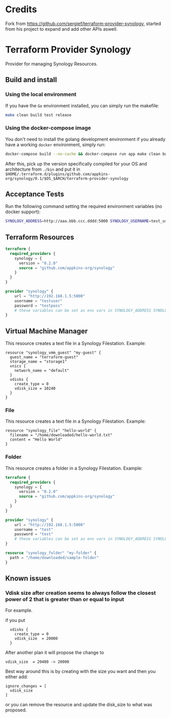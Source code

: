 # Credits

Fork from https://github.com/sergief/terraform-provider-synology, started from his project to expand and add other APIs aswell.

# Terraform Provider Synology

Provider for managing Synology Resources.

## Build and install
### Using the local environment
If you have the `Go` environment installed, you can simply run the makefile:
```bash
make clean build test release
```
### Using the docker-compose image
You don't need to install the golang development environment if you already have a working `docker` environment, simply run:
```bash
docker-compose build --no-cache && docker-compose run app make clean build test release
```

After this, pick up the version specifically compiled for your OS and architecture from `./bin` and put it in `$HOME/.terraform.d/plugins/github.com/appkins-org/synology/0.1/$OS_$ARCH/terraform-provider-synology`


## Acceptance Tests
Run the following command setting the required environment variables (no docker support):
```bash
SYNOLOGY_ADDRESS=http://aaa.bbb.ccc.dddd:5000 SYNOLOGY_USERNAME=test_user SYNOLOGY_PASSWORD=test_password make testacc
```

## Terraform Resources

```terraform
terraform {
  required_providers {
    synology = {
      version = "0.2.0"
      source = "github.com/appkins-org/synology"
    }
  }
}

provider "synology" {
    url = "http://192.168.1.5:5000"
    username = "testuser"
    password = "testpass"
    # these variables can be set as env vars in SYNOLOGY_ADDRESS SYNOLOGY_USERNAME and SYNOLOGY_PASSWORD
}
```
## Virtual Machine Manager
This resource creates a text file in a Synology Filestation.
Example:

```
resource "synology_vmm_guest" "my-guest" {
  guest_name = "terraform-guest"
  storage_name = "storage1"
  vnics {
    network_name = "default"
  }
  vdisks {
    create_type = 0
    vdisk_size = 10240
  }
}

```

### File

This resource creates a text file in a Synology Filestation.
Example:

```
resource "synology_file" "hello-world" {
  filename = "/home/downloaded/hello-world.txt"
  content = "Hello World"
}
```

### Folder

This resource creates a folder in a Synology Filestation.
Example:
```terraform
terraform {
  required_providers {
    synology = {
      version = "0.2.0"
      source = "github.com/appkins-org/synology"
    }
  }
}

provider "synology" {
    url = "http://192.168.1.5:5000"
    username = "test"
    password = "test"
    # these variables can be set as env vars in SYNOLOGY_ADDRESS SYNOLOGY_USERNAME and SYNOLOGY_PASSWORD
}

resource "synology_folder" "my-folder" {
  path = "/home/downloaded/sample-folder"
}
```

## Known issues

### Vdisk size after creation seems to always follow the closest power of 2 that is greater than or equal to input
For example.

if you put

```
  vdisks {
    create_type = 0
    vdisk_size  = 20000
  }
```

After another plan it will propose the change to 

```
vdisk_size  = 20480 -> 20000
```

Best way around this is by creating with the size you want and then you either add:

```
ignore_changes = [
  vdisk_size
]
```

or you can remove the resource and update the disk_size to what was proposed.